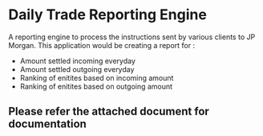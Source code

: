 # Daily Trade Reporting Engine
A reporting engine to process the instructions sent by various clients to JP Morgan. This application would be creating a report for :
* Amount settled incoming everyday
* Amount settled outgoing everyday
* Ranking of enitites based on incoming amount
* Ranking of enitites based on outgoing amount

## Please refer the attached document for documentation
